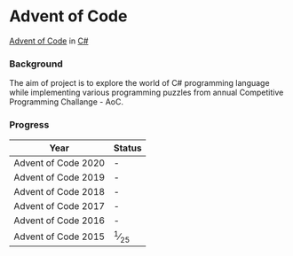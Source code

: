 # Advent of Code
[Advent of Code](https://adventofcode.com/) in [C#](https://docs.microsoft.com/en-us/dotnet/csharp/)

### Background
The aim of project is to explore the world of C# programming language while implementing various programming puzzles from annual Competitive Programming Challange - AoC.

### Progress


| Year | Status
|:---:|:---|
|Advent of Code 2020 | - |
|Advent of Code 2019 | - |
|Advent of Code 2018 | - |
|Advent of Code 2017 | - |
|Advent of Code 2016 | - |
|Advent of Code 2015 | <sup>1</sup>&frasl;<sub>25</sub> |